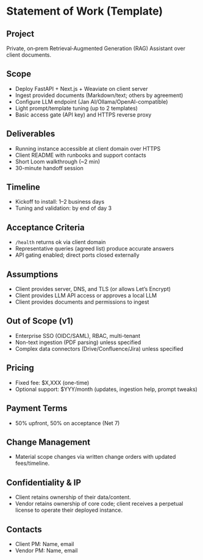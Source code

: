 # Statement of Work (Template)

## Project
Private, on‑prem Retrieval‑Augmented Generation (RAG) Assistant over client documents.

## Scope
- Deploy FastAPI + Next.js + Weaviate on client server
- Ingest provided documents (Markdown/text; others by agreement)
- Configure LLM endpoint (Jan AI/Ollama/OpenAI-compatible)
- Light prompt/template tuning (up to 2 templates)
- Basic access gate (API key) and HTTPS reverse proxy

## Deliverables
- Running instance accessible at client domain over HTTPS
- Client README with runbooks and support contacts
- Short Loom walkthrough (~2 min)
- 30-minute handoff session

## Timeline
- Kickoff to install: 1–2 business days
- Tuning and validation: by end of day 3

## Acceptance Criteria
- `/health` returns ok via client domain
- Representative queries (agreed list) produce accurate answers
- API gating enabled; direct ports closed externally

## Assumptions
- Client provides server, DNS, and TLS (or allows Let’s Encrypt)
- Client provides LLM API access or approves a local LLM
- Client provides documents and permissions to ingest

## Out of Scope (v1)
- Enterprise SSO (OIDC/SAML), RBAC, multi-tenant
- Non-text ingestion (PDF parsing) unless specified
- Complex data connectors (Drive/Confluence/Jira) unless specified

## Pricing
- Fixed fee: $X,XXX (one-time)
- Optional support: $YYY/month (updates, ingestion help, prompt tweaks)

## Payment Terms
- 50% upfront, 50% on acceptance (Net 7)

## Change Management
- Material scope changes via written change orders with updated fees/timeline.

## Confidentiality & IP
- Client retains ownership of their data/content.
- Vendor retains ownership of core code; client receives a perpetual license to operate their deployed instance.

## Contacts
- Client PM: Name, email
- Vendor PM: Name, email

